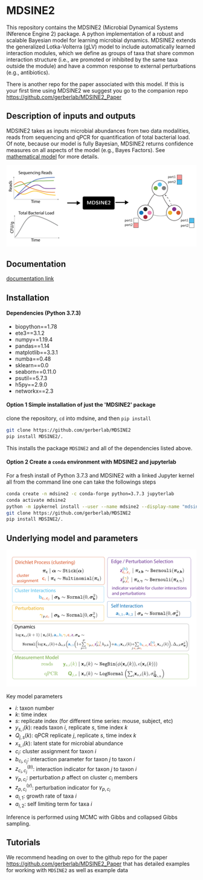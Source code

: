 # MDSINE2

This repository contains the MDSINE2 (Microbial Dynamical Systems INference Engine 2) package. A python implementation of a robust and scalable Bayesian model for learning  microbial dynamics.
MDSINE2 extends the generalized Lotka-Volterra (gLV) model to include automatically learned interaction modules, which we define as groups of taxa that share common interaction structure (i.e., are promoted or inhibited by the same taxa outside the module) and have a common response to external perturbations (e.g., antibiotics).

There is another repo for the paper associated with this model. If this is your first time using MDSINE2 we suggest you go to the companion repo  https://github.com/gerberlab/MDSINE2_Paper

## Description of inputs and outputs

MDSINE2 takes as inputs microbial abundances from two data modalities, reads from sequencing and qPCR for quantification of total bacterial load. Of note, because our model is fully Bayesian, MDSINE2 returns confidence measures on all aspects of the model (e.g., Bayes Factors). See [mathematical model](#underlying-model-and-parameters) for more details.

<p align="center">
<img src="/figures/github2.svg" width="700" />
</p>

## Documentation
[documentation link](https://htmlpreview.github.io/?https://raw.githubusercontent.com/gerberlab/MDSINE2/master/docs/mdsine2/index.html)

## Installation

#### Dependencies (Python 3.7.3)

 * biopython==1.78
 * ete3==3.1.2
 * numpy==1.19.4
 * pandas==1.14
 * matplotlib==3.3.1
 * numba==0.48
 * sklearn==0.0
 * seaborn==0.11.0
 * psutil==5.7.3
 * h5py==2.9.0
 * networkx==2.3

#### Option 1 Simple installation of just the 'MDSINE2' package

clone the repository, `cd` into mdsine, and then `pip install`
```bash
git clone https://github.com/gerberlab/MDSINE2
pip install MDSINE2/.
```
This installs the package `MDSINE2` and all of the dependencies listed above.

#### Option 2 Create a `conda` environment with MDSINE2 and jupyterlab

For a fresh install of Python 3.7.3 and MDSINE2 with a linked Jupyter kernel all from the command line one can take the followings steps
```bash
conda create -n mdsine2 -c conda-forge python=3.7.3 jupyterlab
conda activate mdsine2
python -m ipykernel install --user --name mdsine2 --display-name "mdsine2"
git clone https://github.com/gerberlab/MDSINE2
pip install MDSINE2/.
 ```


## Underlying model and parameters
<p align="center">
<img src="/figures/github1.svg" width="600" />
</p>

Key model parameters
- $i$: taxon number
- $k$: time index
- $s$: replicate index (for different time series: mouse, subject, etc)
- $y_{s,i}(k)$: reads taxon $i$, replicate $s$, time index $k$
- $Q_{j,s}(k)$: qPCR replicate $j$, replicate $s$, time index $k$
- $x_{s,i}(k)$: latent state for microbial abundance
- $c_i$: cluster assignment for taxon $i$
- $b_{c_i,c_j}$: interaction parameter for taxon $j$ to taxon $i$
- $z^{(b)}_{c_i,c_j}$: interaction indicator for taxon $j$ to taxon $i$
- $\gamma_{p,c_i}$: perturbation $p$ affect on cluster $c_i$ members
- $z^{(\gamma)}_{p,c_i}$: perturbation indicator for $\gamma_{p,c_i}$
- $a_{i,1}$: growth rate of taxa $i$
- $a_{i,2}$: self limiting term for taxa $i$

Inference is performed using MCMC with Gibbs and collapsed Gibbs sampling.

## Tutorials

We recommend heading on over to the github repo for the paper https://github.com/gerberlab/MDSINE2_Paper that has detailed examples for working with `MDSINE2` as well as example data

